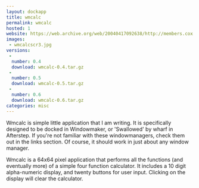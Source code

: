 ```yaml
---
layout: dockapp
title: wmcalc
permalink: wmcalc
hosted: 1
website: https://web.archive.org/web/20040417092638/http://members.cox.net/ehf_dockapps/
images:
 - wmcalcscr3.jpg
versions:
 -
  number: 0.4
  download: wmcalc-0.4.tar.gz
 -
  number: 0.5
  download: wmcalc-0.5.tar.gz
 -
  number: 0.6
  download: wmcalc-0.6.tar.gz
categories: misc
---
```

Wmcalc is simple little application that I am writing. It is specifically designed to be docked in Windowmaker, or 'Swallowed' by wharf in Afterstep. If
you're not familiar with these windowmanagers, check them out in the links section. Of course, it should work in just about any window manager.

Wmcalc is a 64x64 pixel application that performs all the functions (and eventually more) of a simple four function calculator. It includes a 10 digit
alpha-numeric display, and twenty buttons for user input. Clicking on the display will clear the calculator.
